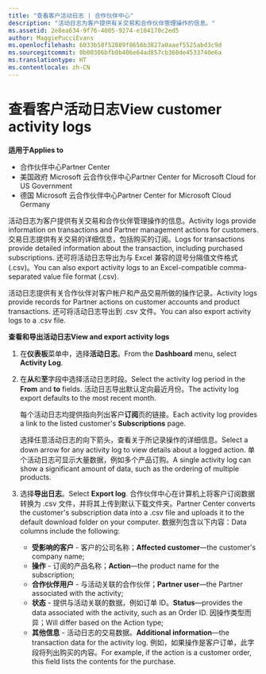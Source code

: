 ```yaml
---
title: "查看客户活动日志 | 合作伙伴中心"
description: "活动日志为客户提供有关交易和合作伙伴管理操作的信息。"
ms.assetid: 2e8ea634-9f76-4005-9274-e104170c2ed5
author: MaggiePucciEvans
ms.openlocfilehash: 6033b58f52889f8656b3827a0aaef5525abd3c9d
ms.sourcegitcommit: 0b00306bfb0b406e64ad857cb360de4533740e6a
ms.translationtype: HT
ms.contentlocale: zh-CN
---
```

# <a name="view-customer-activity-logs"></a><span data-ttu-id="fadf5-103">查看客户活动日志</span><span class="sxs-lookup"><span data-stu-id="fadf5-103">View customer activity logs</span></span>

**<span data-ttu-id="fadf5-104">适用于</span><span class="sxs-lookup"><span data-stu-id="fadf5-104">Applies to</span></span>**

-  <span data-ttu-id="fadf5-105">合作伙伴中心</span><span class="sxs-lookup"><span data-stu-id="fadf5-105">Partner Center</span></span>
-  <span data-ttu-id="fadf5-106">美国政府 Microsoft 云合作伙伴中心</span><span class="sxs-lookup"><span data-stu-id="fadf5-106">Partner Center for Microsoft Cloud for US Government</span></span>
-  <span data-ttu-id="fadf5-107">德国 Microsoft 云合作伙伴中心</span><span class="sxs-lookup"><span data-stu-id="fadf5-107">Partner Center for Microsoft Cloud Germany</span></span>


<span data-ttu-id="fadf5-108">活动日志为客户提供有关交易和合作伙伴管理操作的信息。</span><span class="sxs-lookup"><span data-stu-id="fadf5-108">Activity logs provide information on transactions and Partner management actions for customers.</span></span> <span data-ttu-id="fadf5-109">交易日志提供有关交易的详细信息，包括购买的订阅。</span><span class="sxs-lookup"><span data-stu-id="fadf5-109">Logs for transactions provide detailed information about the transaction, including purchased subscriptions.</span></span> <span data-ttu-id="fadf5-110">还可将活动日志导出为与 Excel 兼容的逗号分隔值文件格式 (.csv)。</span><span class="sxs-lookup"><span data-stu-id="fadf5-110">You can also export activity logs to an Excel-compatible comma-separated value file format (.csv).</span></span>

<span data-ttu-id="fadf5-111">活动日志提供有关合作伙伴对客户帐户和产品交易所做的操作记录。</span><span class="sxs-lookup"><span data-stu-id="fadf5-111">Activity logs provide records for Partner actions on customer accounts and product transactions.</span></span> <span data-ttu-id="fadf5-112">还可将活动日志导出到 .csv 文件。</span><span class="sxs-lookup"><span data-stu-id="fadf5-112">You can also export activity logs to a .csv file.</span></span>

**<span data-ttu-id="fadf5-113">查看和导出活动日志</span><span class="sxs-lookup"><span data-stu-id="fadf5-113">View and export activity logs</span></span>**

1.  <span data-ttu-id="fadf5-114">在**仪表板**菜单中，选择**活动日志**。</span><span class="sxs-lookup"><span data-stu-id="fadf5-114">From the **Dashboard** menu, select **Activity Log**.</span></span>
2.  <span data-ttu-id="fadf5-115">在**从**和**至**字段中选择活动日志时段。</span><span class="sxs-lookup"><span data-stu-id="fadf5-115">Select the activity log period in the **From** and **to** fields.</span></span> <span data-ttu-id="fadf5-116">活动日志导出默认定向最近月份。</span><span class="sxs-lookup"><span data-stu-id="fadf5-116">The activity log export defaults to the most recent month.</span></span>

    <span data-ttu-id="fadf5-117">每个活动日志均提供指向列出客户**订阅**页的链接。</span><span class="sxs-lookup"><span data-stu-id="fadf5-117">Each activity log provides a link to the listed customer's **Subscriptions** page.</span></span>

    <span data-ttu-id="fadf5-118">选择任意活动日志的向下箭头，查看关于所记录操作的详细信息。</span><span class="sxs-lookup"><span data-stu-id="fadf5-118">Select a down arrow for any activity log to view details about a logged action.</span></span> <span data-ttu-id="fadf5-119">单个活动日志可显示大量数据，例如多个产品订购。</span><span class="sxs-lookup"><span data-stu-id="fadf5-119">A single activity log can show a significant amount of data, such as the ordering of multiple products.</span></span>

3.  <span data-ttu-id="fadf5-120">选择**导出日志**。</span><span class="sxs-lookup"><span data-stu-id="fadf5-120">Select **Export log**.</span></span> <span data-ttu-id="fadf5-121">合作伙伴中心在计算机上将客户订阅数据转换为 .csv 文件，并将其上传到默认下载文件夹。</span><span class="sxs-lookup"><span data-stu-id="fadf5-121">Partner Center converts the customer's subscription data into a .csv file and uploads it to the default download folder on your computer.</span></span> <span data-ttu-id="fadf5-122">数据列包含以下内容：</span><span class="sxs-lookup"><span data-stu-id="fadf5-122">Data columns include the following:</span></span>
    -   <span data-ttu-id="fadf5-123">**受影响的客户** - 客户的公司名称；</span><span class="sxs-lookup"><span data-stu-id="fadf5-123">**Affected customer**—the customer's company name;</span></span>
    -   <span data-ttu-id="fadf5-124">**操作** - 订阅的产品名称；</span><span class="sxs-lookup"><span data-stu-id="fadf5-124">**Action**—the product name for the subscription;</span></span>
    -   <span data-ttu-id="fadf5-125">**合作伙伴用户** - 与活动关联的合作伙伴；</span><span class="sxs-lookup"><span data-stu-id="fadf5-125">**Partner user**—the Partner associated with the activity;</span></span>
    -   <span data-ttu-id="fadf5-126">**状态** - 提供与活动关联的数据，例如订单 ID。</span><span class="sxs-lookup"><span data-stu-id="fadf5-126">**Status**—provides the data associated with the activity, such as an Order ID.</span></span> <span data-ttu-id="fadf5-127">因操作类型而异；</span><span class="sxs-lookup"><span data-stu-id="fadf5-127">Will differ based on the Action type;</span></span>
    -   <span data-ttu-id="fadf5-128">**其他信息** - 活动日志的交易数据。</span><span class="sxs-lookup"><span data-stu-id="fadf5-128">**Additional information**—the transaction data for the activity log.</span></span> <span data-ttu-id="fadf5-129">例如，如果操作是客户订单，此字段将列出购买的内容。</span><span class="sxs-lookup"><span data-stu-id="fadf5-129">For example, if the action is a customer order, this field lists the contents for the purchase.</span></span>

 

 




